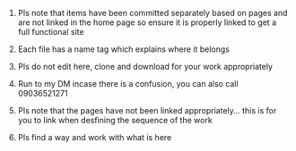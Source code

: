 1.  Pls note that items have been committed separately based on pages and are not linked in the home page so ensure it is properly linked to get a full functional site 


2.  Each file has a name tag which explains where it belongs


3.  Pls do not edit here, clone and download for your work appropriately 

4.  Run to my DM incase there is a confusion, you can also call 09036521271

5.  Pls note that the pages have not been linked appropriately... this is for you to link when desfining the sequence of the work

6.  Pls find a way and work with what is here
